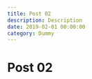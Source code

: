 ```yaml
---
title: Post 02
description: Description
date: 2019-02-01 00:00:00
category: Dummy
---
```


# Post 02
